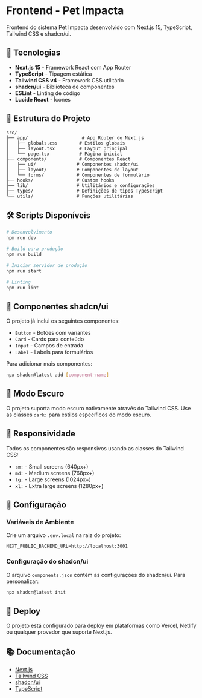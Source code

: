 # Frontend - Pet Impacta

Frontend do sistema Pet Impacta desenvolvido com Next.js 15, TypeScript, Tailwind CSS e shadcn/ui.

## 🚀 Tecnologias

- **Next.js 15** - Framework React com App Router
- **TypeScript** - Tipagem estática
- **Tailwind CSS v4** - Framework CSS utilitário
- **shadcn/ui** - Biblioteca de componentes
- **ESLint** - Linting de código
- **Lucide React** - Ícones

## 📁 Estrutura do Projeto

```
src/
├── app/                    # App Router do Next.js
│   ├── globals.css        # Estilos globais
│   ├── layout.tsx         # Layout principal
│   └── page.tsx           # Página inicial
├── components/            # Componentes React
│   ├── ui/               # Componentes shadcn/ui
│   ├── layout/           # Componentes de layout
│   └── forms/            # Componentes de formulário
├── hooks/                # Custom hooks
├── lib/                  # Utilitários e configurações
├── types/                # Definições de tipos TypeScript
└── utils/                # Funções utilitárias
```

## 🛠️ Scripts Disponíveis

```bash
# Desenvolvimento
npm run dev

# Build para produção
npm run build

# Iniciar servidor de produção
npm run start

# Linting
npm run lint
```

## 🎨 Componentes shadcn/ui

O projeto já inclui os seguintes componentes:

- `Button` - Botões com variantes
- `Card` - Cards para conteúdo
- `Input` - Campos de entrada
- `Label` - Labels para formulários

Para adicionar mais componentes:

```bash
npx shadcn@latest add [component-name]
```

## 🌙 Modo Escuro

O projeto suporta modo escuro nativamente através do Tailwind CSS. Use as classes `dark:` para estilos específicos do modo escuro.

## 📱 Responsividade

Todos os componentes são responsivos usando as classes do Tailwind CSS:

- `sm:` - Small screens (640px+)
- `md:` - Medium screens (768px+)
- `lg:` - Large screens (1024px+)
- `xl:` - Extra large screens (1280px+)

## 🔧 Configuração

### Variáveis de Ambiente

Crie um arquivo `.env.local` na raiz do projeto:

```env
NEXT_PUBLIC_BACKEND_URL=http://localhost:3001
```

### Configuração do shadcn/ui

O arquivo `components.json` contém as configurações do shadcn/ui. Para personalizar:

```bash
npx shadcn@latest init
```

## 🚀 Deploy

O projeto está configurado para deploy em plataformas como Vercel, Netlify ou qualquer provedor que suporte Next.js.

## 📚 Documentação

- [Next.js](https://nextjs.org/docs)
- [Tailwind CSS](https://tailwindcss.com/docs)
- [shadcn/ui](https://ui.shadcn.com/)
- [TypeScript](https://www.typescriptlang.org/docs/)
